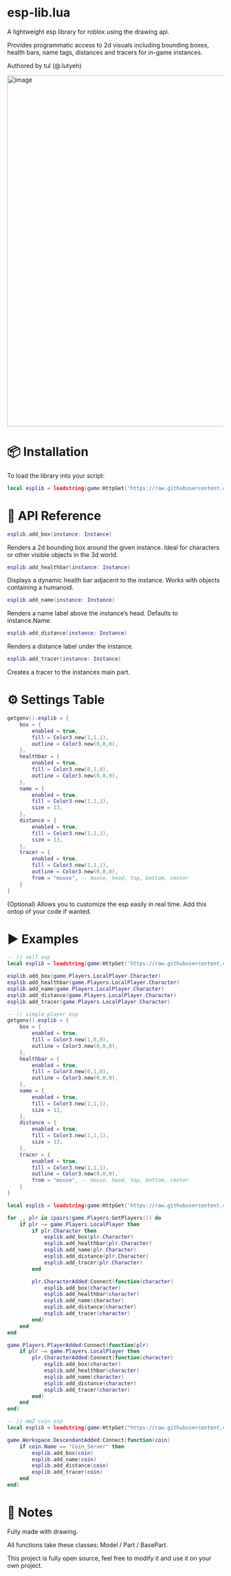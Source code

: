 # esp-lib.lua
A lightweight esp library for roblox using the drawing api.

Provides programmatic access to 2d visuals including bounding boxes, health bars, name tags, distances and tracers for in-game instances.

Authored by tul (@.lutyeh)

<img width="2559" height="817" alt="image" src="https://github.com/user-attachments/assets/5288be3f-8208-4815-8ecc-055ace7a5d5a" />

# 📦 Installation
To load the library into your script:
```lua
local esplib = loadstring(game:HttpGet("https://raw.githubusercontent.com/tulontop/esp-lib.lua/refs/heads/main/source.lua"))()
```

# 🧩 API Reference
```lua
esplib.add_box(instance: Instance)
```
Renders a 2d bounding box around the given instance.
Ideal for characters or other visible objects in the 3d world.

```lua
esplib.add_healthbar(instance: Instance)
```
Displays a dynamic health bar adjacent to the instance.
Works with objects containing a humanoid.

```lua
esplib.add_name(instance: Instance)
```
Renders a name label above the instance’s head.
Defaults to instance.Name.

```lua
esplib.add_distance(instance: Instance)
```
Renders a distance label under the instance.

```lua
esplib.add_tracer(instance: Instance)
```
Creates a tracer to the instances main part.

# ⚙️ Settings Table

```lua
getgenv().esplib = {
    box = {
        enabled = true,
        fill = Color3.new(1,1,1),
        outline = Color3.new(0,0,0),
    },
    healthbar = {
        enabled = true,
        fill = Color3.new(0,1,0),
        outline = Color3.new(0,0,0),
    },
    name = {
        enabled = true,
        fill = Color3.new(1,1,1),
        size = 13,
    },
    distance = {
        enabled = true,
        fill = Color3.new(1,1,1),
        size = 13,
    },
    tracer = {
        enabled = true,
        fill = Color3.new(1,1,1),
        outline = Color3.new(0,0,0),
        from = "mouse", -- mouse, head, top, bottom, center
    }
}
```
(Optional) Allows you to customize the esp easily in real time. Add this ontop of your code if wanted.

# ▶️ Examples

```lua
-- // self esp
local esplib = loadstring(game:HttpGet('https://raw.githubusercontent.com/tulontop/esp-lib.lua/refs/heads/main/source.lua'))()

esplib.add_box(game.Players.LocalPlayer.Character)
esplib.add_healthbar(game.Players.LocalPlayer.Character)
esplib.add_name(game.Players.LocalPlayer.Character)
esplib.add_distance(game.Players.LocalPlayer.Character)
esplib.add_tracer(game.Players.LocalPlayer.Character)
```

```lua
-- // simple player esp
getgenv().esplib = {
    box = {
        enabled = true,
        fill = Color3.new(1,0,0),
        outline = Color3.new(0,0,0),
    },
    healthbar = {
        enabled = true,
        fill = Color3.new(0,1,0),
        outline = Color3.new(0,0,0),
    },
    name = {
        enabled = true,
        fill = Color3.new(1,1,1),
        size = 13,
    },
    distance = {
        enabled = true,
        fill = Color3.new(1,1,1),
        size = 13,
    },
    tracer = {
        enabled = true,
        fill = Color3.new(1,1,1),
        outline = Color3.new(0,0,0),
        from = "mouse", -- mouse, head, top, bottom, center
    }
}

local esplib = loadstring(game:HttpGet('https://raw.githubusercontent.com/tulontop/esp-lib.lua/refs/heads/main/source.lua'))()

for _, plr in ipairs(game.Players:GetPlayers()) do
    if plr ~= game.Players.LocalPlayer then
        if plr.Character then
            esplib.add_box(plr.Character)
            esplib.add_healthbar(plr.Character)
            esplib.add_name(plr.Character)
            esplib.add_distance(plr.Character)
            esplib.add_tracer(plr.Character)
        end

        plr.CharacterAdded:Connect(function(character)
            esplib.add_box(character)
            esplib.add_healthbar(character)
            esplib.add_name(character)
            esplib.add_distance(character)
            esplib.add_tracer(character)
        end)
    end
end

game.Players.PlayerAdded:Connect(function(plr)
    if plr ~= game.Players.LocalPlayer then
        plr.CharacterAdded:Connect(function(character)
            esplib.add_box(character)
            esplib.add_healthbar(character)
            esplib.add_name(character)
            esplib.add_distance(character)
            esplib.add_tracer(character)
        end)
    end
end)
```


```lua
-- // mm2 coin esp
local esplib = loadstring(game:HttpGet("https://raw.githubusercontent.com/tulontop/esp-lib.lua/refs/heads/main/source.lua"))()

game.Workspace.DescendantAdded:Connect(function(coin)
    if coin.Name == "Coin_Server" then
        esplib.add_box(coin)
        esplib.add_name(coin)
        esplib.add_distance(coin)
        esplib.add_tracer(coin)
    end
end)
```

# 📝 Notes
Fully made with drawing.

All functions take these classes: Model / Part / BasePart.

This project is fully open source, feel free to modify it and use it on your own project.
